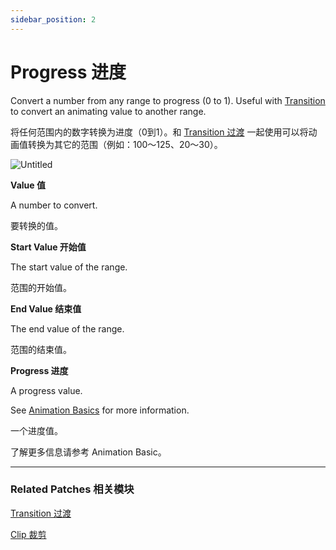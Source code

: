 ```yaml
---
sidebar_position: 2
---
```


# Progress 进度

Convert a number from any range to progress (0 to 1). Useful with [Transition](https://origami.design/documentation/patches/builtin.transition.html) to convert an animating value to another range.

将任何范围内的数字转换为进度（0到1）。和 [Transition 过渡](https://www.notion.so/Transition-105402795ee34baea7dd7a6b4bb251cc) 一起使用可以将动画值转换为其它的范围（例如：100～125、20～30）。

![Untitled](https://s3.us-west-2.amazonaws.com/secure.notion-static.com/92503d0b-5aaf-470e-9a7a-000fa0fbb164/Untitled.png?X-Amz-Algorithm=AWS4-HMAC-SHA256&X-Amz-Content-Sha256=UNSIGNED-PAYLOAD&X-Amz-Credential=AKIAT73L2G45EIPT3X45%2F20220602%2Fus-west-2%2Fs3%2Faws4_request&X-Amz-Date=20220602T181732Z&X-Amz-Expires=86400&X-Amz-Signature=35235945d58a5557b27827663efd9be9474c5d5086c26055376cf5551109a8dd&X-Amz-SignedHeaders=host&response-content-disposition=filename%20%3D%22Untitled.png%22&x-id=GetObject)

**Value 值**

A number to convert.

要转换的值。

**Start Value 开始值**

The start value of the range.

范围的开始值。

**End Value 结束值**

The end value of the range.

范围的结束值。

**Progress 进度**

A progress value.

See [Animation Basics](https://www.notion.so/cbf103e362354b7dbb0217e916ed392e) for more information.

一个进度值。

了解更多信息请参考 Animation Basic。

------

### Related Patches 相关模块

[Transition 过渡](https://www.notion.so/Transition-105402795ee34baea7dd7a6b4bb251cc)

[Clip 裁剪](https://www.notion.so/Clip-a5ecb147ada6467e982695ba6670f474)
